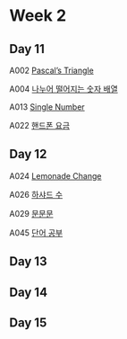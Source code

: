 # Week 2
## Day 11
A002 [Pascal’s Triangle](https://leetcode.com/problems/pascals-triangle/)

A004 [나누어 떨어지는 숫자 배열](https://programmers.co.kr/learn/courses/30/lessons/12910)

A013 [Single Number](https://leetcode.com/problems/single-number/)

A022 [핸드폰 요금](https://www.acmicpc.net/problem/1267)

## Day 12
A024 [Lemonade Change](https://leetcode.com/problems/lemonade-change/)

A026 [하샤드 수](https://programmers.co.kr/learn/courses/30/lessons/12947)

A029 [문문문](https://www.acmicpc.net/problem/17210)

A045 [단어 공부](https://www.acmicpc.net/problem/1157)


## Day 13

## Day 14

## Day 15
